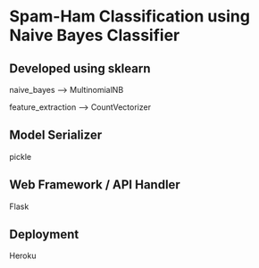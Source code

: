 # Spam-Ham Classification using Naive Bayes Classifier

## Developed using sklearn
naive_bayes --> MultinomialNB 

feature_extraction --> CountVectorizer

## Model Serializer
pickle

## Web Framework / API Handler
Flask

## Deployment
Heroku

